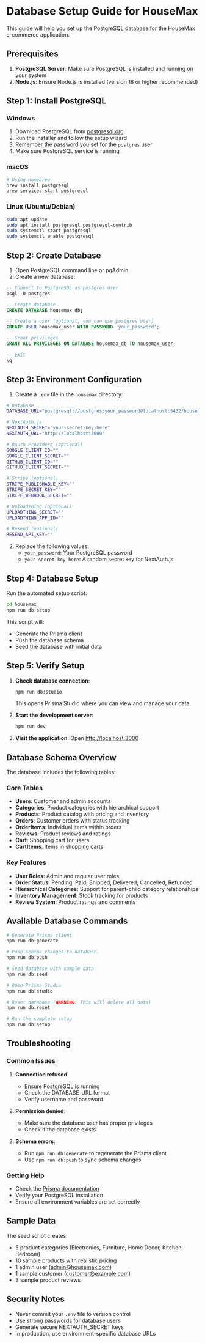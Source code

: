 # Database Setup Guide for HouseMax

This guide will help you set up the PostgreSQL database for the HouseMax e-commerce application.

## Prerequisites

1. **PostgreSQL Server**: Make sure PostgreSQL is installed and running on your system
2. **Node.js**: Ensure Node.js is installed (version 18 or higher recommended)

## Step 1: Install PostgreSQL

### Windows
1. Download PostgreSQL from [postgresql.org](https://www.postgresql.org/download/windows/)
2. Run the installer and follow the setup wizard
3. Remember the password you set for the `postgres` user
4. Make sure PostgreSQL service is running

### macOS
```bash
# Using Homebrew
brew install postgresql
brew services start postgresql
```

### Linux (Ubuntu/Debian)
```bash
sudo apt update
sudo apt install postgresql postgresql-contrib
sudo systemctl start postgresql
sudo systemctl enable postgresql
```

## Step 2: Create Database

1. Open PostgreSQL command line or pgAdmin
2. Create a new database:

```sql
-- Connect to PostgreSQL as postgres user
psql -U postgres

-- Create database
CREATE DATABASE housemax_db;

-- Create a user (optional, you can use postgres user)
CREATE USER housemax_user WITH PASSWORD 'your_password';

-- Grant privileges
GRANT ALL PRIVILEGES ON DATABASE housemax_db TO housemax_user;

-- Exit
\q
```

## Step 3: Environment Configuration

1. Create a `.env` file in the `housemax` directory:

```bash
# Database
DATABASE_URL="postgresql://postgres:your_password@localhost:5432/housemax_db?schema=public"

# NextAuth.js
NEXTAUTH_SECRET="your-secret-key-here"
NEXTAUTH_URL="http://localhost:3000"

# OAuth Providers (optional)
GOOGLE_CLIENT_ID=""
GOOGLE_CLIENT_SECRET=""
GITHUB_CLIENT_ID=""
GITHUB_CLIENT_SECRET=""

# Stripe (optional)
STRIPE_PUBLISHABLE_KEY=""
STRIPE_SECRET_KEY=""
STRIPE_WEBHOOK_SECRET=""

# UploadThing (optional)
UPLOADTHING_SECRET=""
UPLOADTHING_APP_ID=""

# Resend (optional)
RESEND_API_KEY=""
```

2. Replace the following values:
   - `your_password`: Your PostgreSQL password
   - `your-secret-key-here`: A random secret key for NextAuth.js

## Step 4: Database Setup

Run the automated setup script:

```bash
cd housemax
npm run db:setup
```

This script will:
- Generate the Prisma client
- Push the database schema
- Seed the database with initial data

## Step 5: Verify Setup

1. **Check database connection**:
   ```bash
   npm run db:studio
   ```
   This opens Prisma Studio where you can view and manage your data.

2. **Start the development server**:
   ```bash
   npm run dev
   ```

3. **Visit the application**: Open [http://localhost:3000](http://localhost:3000)

## Database Schema Overview

The database includes the following tables:

### Core Tables
- **Users**: Customer and admin accounts
- **Categories**: Product categories with hierarchical support
- **Products**: Product catalog with pricing and inventory
- **Orders**: Customer orders with status tracking
- **OrderItems**: Individual items within orders
- **Reviews**: Product reviews and ratings
- **Cart**: Shopping cart for users
- **CartItems**: Items in shopping carts

### Key Features
- **User Roles**: Admin and regular user roles
- **Order Status**: Pending, Paid, Shipped, Delivered, Cancelled, Refunded
- **Hierarchical Categories**: Support for parent-child category relationships
- **Inventory Management**: Stock tracking for products
- **Review System**: Product ratings and comments

## Available Database Commands

```bash
# Generate Prisma client
npm run db:generate

# Push schema changes to database
npm run db:push

# Seed database with sample data
npm run db:seed

# Open Prisma Studio
npm run db:studio

# Reset database (WARNING: This will delete all data)
npm run db:reset

# Run the complete setup
npm run db:setup
```

## Troubleshooting

### Common Issues

1. **Connection refused**:
   - Ensure PostgreSQL is running
   - Check the DATABASE_URL format
   - Verify username and password

2. **Permission denied**:
   - Make sure the database user has proper privileges
   - Check if the database exists

3. **Schema errors**:
   - Run `npm run db:generate` to regenerate the Prisma client
   - Use `npm run db:push` to sync schema changes

### Getting Help

- Check the [Prisma documentation](https://www.prisma.io/docs)
- Verify your PostgreSQL installation
- Ensure all environment variables are set correctly

## Sample Data

The seed script creates:
- 5 product categories (Electronics, Furniture, Home Decor, Kitchen, Bedroom)
- 10 sample products with realistic pricing
- 1 admin user (admin@housemax.com)
- 1 sample customer (customer@example.com)
- 3 sample product reviews

## Security Notes

- Never commit your `.env` file to version control
- Use strong passwords for database users
- Generate secure NEXTAUTH_SECRET keys
- In production, use environment-specific database URLs
